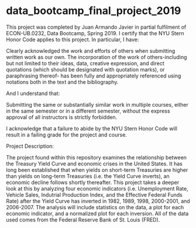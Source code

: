 # data_bootcamp_final_project_2019


This project was completed by Juan Armando Javier in partial fulfilment of ECON-UB.0232, Data Bootcamp, Spring 2019. I certify that the NYU Stern Honor Code applies to this project. In particular, I have:

Clearly acknowledged the work and efforts of others when submitting written work as our own. The incorporation of the work of others-including but not limited to their ideas, data, creative expression, and direct quotations (which should be designated with quotation marks), or paraphrasing thereof- has been fully and appropriately referenced using notations both in the text and the bibliography. 

And I understand that:

Submitting the same or substantially similar work in multiple courses, either in the same semester or in a different semester, without the express approval of all instructors is strictly forbidden.

I acknowledge that a failure to abide by the NYU Stern Honor Code will result in a failing grade for the project and course.


Project Description:

The project found within this repository examines the relationship between the Treasury Yield Curve and economic crises in the United States. It has long been established that when yields on short-term Treasuries are higher than yields on long-term Treasuries (i.e. the Yield Curve inverts), an economic decline follows shortly thereafter. This project takes a deeper look at this by analyzing four economic indicators (i.e. Unemployment Rate, Vehicle Sales, Indutrial Production Index, and the Effective Federal Funds Rate) after the Yield Curve has inverted in 1982, 1989, 1998, 2000-2001, and 2006-2007. The analysis will include statistics on the data, a plot for each economic indicator, and a normalized plot for each inversion. All of the data used comes from the Federal Reserve Bank of St. Louis (FRED). 
